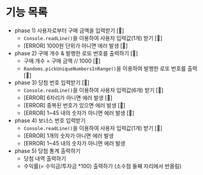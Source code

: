 # 기능 목록
- phase 1) 사용자로부터 구매 금액을 입력받기 [🌟]
  - `Console.readLine()`을 이용하여 사용자 입력값(1개) 받기 [🚀] 
  - [ERROR] 1000원 단위가 아니면 에러 발생 [🚀]
- phase 2) 구매 개수 & 발행한 로또 번호를 출력하기 [🌟]
  - 구매 개수 = 구매 금액 // 1000 [🚀]
  - `Randoms.pickUniqueNumbersInRange()`을 이용하여 발행한 로또 번호를 출력 [🚀]
- phase 3) 당첨 번호 입력받기 [🌟]
  - `Console.readLine()`을 이용하여 사용자 입력값(6개) 받기 [🚀]
  - [ERROR] 6자리가 아니면 에러 발생 [🚀]
  - [ERROR] 중복된 번호가 있으면 에러 발생 [🚀]
  - [ERROR] 1~45 내의 숫자가 아니면 에러 발생 [🚀]
- phase 4) 보너스 번호 입력받기
  - `Console.readLine()`을 이용하여 사용자 입력값(1개) 받기 [🚀]
  - [ERROR] 1개의 숫자가 아니면 에러 발생
  - [ERROR] 1~45 내의 숫자가 아니면 에러 발생
- phase 5) 당첨 통계 출력하기
  - 당첨 내역 출력하기
  - 수익률(= 수익금/투자금 *100) 출력하기 (소수점 둘째 자리에서 반올림)